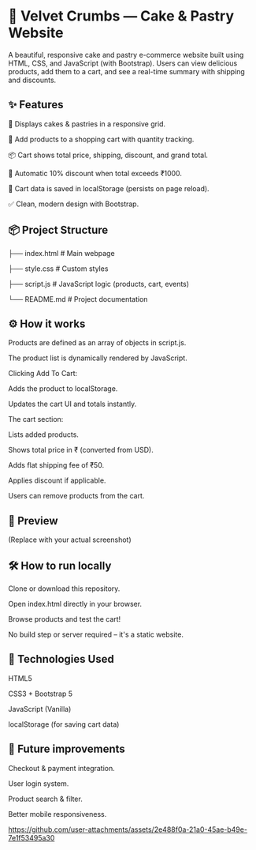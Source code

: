 # 🎂 Velvet Crumbs — Cake & Pastry Website
A beautiful, responsive cake and pastry e-commerce website built using HTML, CSS, and JavaScript (with Bootstrap).
Users can view delicious products, add them to a cart, and see a real-time summary with shipping and discounts.

## ✨ Features
🧁 Displays cakes & pastries in a responsive grid.

🛒 Add products to a shopping cart with quantity tracking.

📦 Cart shows total price, shipping, discount, and grand total.

🧮 Automatic 10% discount when total exceeds ₹1000.

💾 Cart data is saved in localStorage (persists on page reload).

✅ Clean, modern design with Bootstrap.

## 📦 Project Structure

├── index.html         # Main webpage

├── style.css          # Custom styles

├── script.js          # JavaScript logic (products, cart, events)

└── README.md          # Project documentation

## ⚙️ How it works
Products are defined as an array of objects in script.js.

The product list is dynamically rendered by JavaScript.

Clicking Add To Cart:

Adds the product to localStorage.

Updates the cart UI and totals instantly.

The cart section:

Lists added products.

Shows total price in ₹ (converted from USD).

Adds flat shipping fee of ₹50.

Applies discount if applicable.

Users can remove products from the cart.

## 📸 Preview

(Replace with your actual screenshot)

## 🛠️ How to run locally
Clone or download this repository.

Open index.html directly in your browser.

Browse products and test the cart!

No build step or server required – it's a static website.

## 🌟 Technologies Used
HTML5

CSS3 + Bootstrap 5

JavaScript (Vanilla)

localStorage (for saving cart data)

## 📌 Future improvements
Checkout & payment integration.

User login system.

Product search & filter.

Better mobile responsiveness.



https://github.com/user-attachments/assets/2e488f0a-21a0-45ae-b49e-7e1f53495a30


